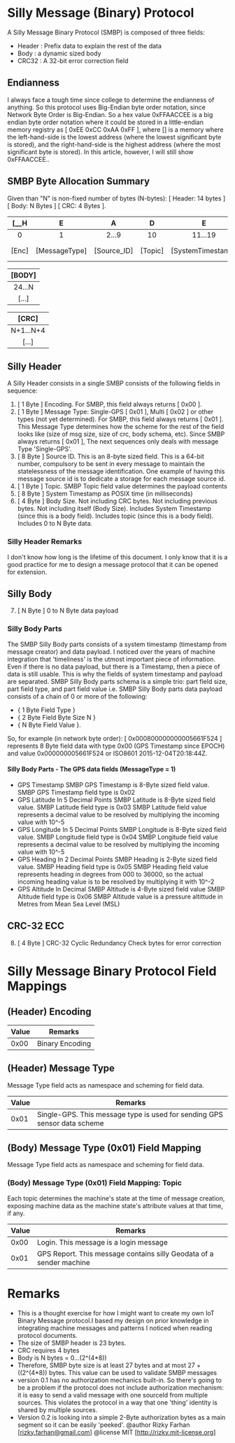 <!-- 
@author Rizky Farhan [rizky.farhan@gmail.com]
@license MIT [http://rizky.mit-license.org]
-->

# Silly Message (Binary) Protocol

A Silly Message Binary Protocol (SMBP) is composed of three fields:
- Header : Prefix data to explain the rest of the data
- Body   : a dynamic sized body
- CRC32  : A 32-bit error correction field

## Endianness ##

I always face a tough time since college to determine the endianness of anything.
So this protocol uses Big-Endian byte order notation, since Network Byte Order 
is Big-Endian. 
So a hex value 0xFFAACCEE is a big endian byte order notation
where it could be stored in a little-endian memory registry as 
[ 0xEE 0xCC 0xAA 0xFF ], where [] is a memory where the left-hand-side is 
the lowest address (where the lowest significant byte is stored), and 
the right-hand-side is the highest address (where the most significant byte is 
stored). In this article, however, I will still show 0xFFAACCEE..

## SMBP Byte Allocation Summary ##
Given than "N" is non-fixed number of bytes (N-bytes):
[ Header: 14 bytes ] [ Body: N Bytes ] [ CRC: 4 Bytes ].

| [__H  | E             |  A          |  D      |    E             |       R__]       |
|:-----:|:-------------:|:-----------:|:-------:|:-----------------:|:---------------:|
|   0   |    1          |    2...9    |    10   |      11...19      |     20...23     |
| [Enc] | [MessageType] | [Source_ID] | [Topic] | [SystemTimestamp] | [Body_Size (N)] |

| [BODY] |
|:------:|
| 24...N |
| [...]  |

| [CRC]     |
|:---------:|
| N+1...N+4 |
|   [...]   |

## Silly Header ##

A Silly Header consists in a single SMBP consists of the following fields
in sequence:

1. [ 1 Byte ] Encoding. For SMBP, this field always returns [ 0x00 ].
2. [ 1 Byte ] Message Type: Single-GPS [ 0x01 ], Multi [ 0x02 ] or other types 
(not yet determined). For SMBP, this field always returns [ 0x01 ]. 
This Message Type determines how the scheme for the rest of the field looks 
like (size of msg size, size of crc, body schema, etc). 
Since SMBP always returns [ 0x01 ], The next sequences only deals with 
message Type 'Single-GPS'.
3. [ 8 Byte ] Source ID. This is an 8-byte sized field. This is a 64-bit number, compulsory to be sent in every message to maintain the statelessness of the message identification. One example of having this message source id is to dedicate a storage for each message source id.
4. [ 1 Byte ] Topic. SMBP Topic field value determines the payload contents
5. [ 8 Byte ] System Timestamp as POSIX time (in milliseconds)
6. [ 4 Byte ] Body Size. Not including CRC bytes. Not including previous bytes.
Not including itself (Body Size). Includes System Timestamp (since this is a body field). Includes topic (since this is a body field).
Includes 0 to N Byte data.

### Silly Header Remarks ###

I don't know how long is the lifetime of this document. I only know that it is 
a good practice for me to design a message protocol that it can be opened for 
extension.

## Silly Body ##

7. [ N Byte ] 0 to N Byte data payload

### Silly Body Parts ###

The SMBP Silly Body parts consists of a system timestamp (timestamp from message 
creator) and data payload. I noticed over the years of machine integration that 
'timeliness' is the utmost important piece of information. Even if there is no 
data payload, but there is a Timestamp, then a piece of data is still usable.
This is why the fields of system timestamp and payload are separated.
SMBP Silly Body parts schema is a simple trio: part field size, part field type, 
and part field value i.e. SMBP Silly Body parts data payload consists of a chain 
of 0 or more of the following:
- { 1 Byte Field Type }
- { 2 Byte Field Byte Size N }
- { N Byte Field Value }.

So, for example (in network byte order): [ 0x000800000000005661F524 ] 
represents 8 Byte field data with type 0x00 (GPS Timestamp since EPOCH) 
and value 0x000000005661F524 or 
ISO8601 2015-12-04T20:18:44Z.

#### Silly Body Parts - The GPS data fields (MessageType = 1) ####
- GPS Timestamp
SMBP GPS Timestamp is 8-Byte sized field value.
SMBP GPS Timestamp field type is 0x02
- GPS Latitude In 5 Decimal Points
SMBP Latitude is 8-Byte sized field value.
SMBP Latitude field type is 0x03
SMBP Latitude field value represents a decimal value to be resolved by 
multiplying the incoming value with 10^-5
- GPS Longitude In 5 Decimal Points
SMBP Longitude is 8-Byte sized field value.
SMBP Longitude field type is 0x04
SMBP Longitude field value represents a decimal value to be resolved by 
multiplying the incoming value with 10^-5
- GPS Heading In 2 Decimal Points
SMBP Heading is 2-Byte sized field value.
SMBP Heading field type is 0x05
SMBP Heading field value represents heading in degrees from 000 to 36000, so 
the actual incoming heading value is to be resolved by multiplying it with 
10^-2
- GPS Altitude In Decimal SMBP Altitude is 4-Byte sized field value
SMBP Altitude field type is 0x06
SMBP Altitude value is a pressure altittude in Metres from Mean Sea Level (MSL)

## CRC-32 ECC ##

8. [ 4 Byte ] CRC-32 Cyclic Redundancy Check bytes for error correction

# Silly Message Binary Protocol Field Mappings
## (Header) Encoding ##

| Value | Remarks 		   | 
|-------|------------------|
| 0x00  |  Binary Encoding |

## (Header) Message Type ##
Message Type field acts as namespace and scheming for field data.

| Value |  Remarks 		  														    | 
|-------|---------------------------------------------------------------------------|
| 0x01  |  Single-GPS. This message type is used for sending GPS sensor data scheme |

## (Body) Message Type (0x01) Field Mapping ##
Message Type field acts as namespace and scheming for field data.

### (Body) Message Type (0x01) Field Mapping: Topic
Each topic determines the machine's state at the time of message creation, exposing machine data as the machine state's attribute values at that time, if any.

| Value |  Remarks 		                                   				          | 
|-------|-------------------------------------------------------------------------|
| 0x00  |  Login. This message is a login message           			          |
| 0x01  |  GPS Report. This message contains silly Geodata of a sender machine    |



# Remarks
- This is a thought exercise for how I might want to create my own IoT Binary
Message protocol.I based my design on prior knowledge in integrating machine 
messages and patterns I noticed when reading protocol documents. 
- The size of SMBP header is 23 bytes.
- CRC requires 4 bytes
- Body is N bytes = 0...(2^(4*8))
- Therefore, SMBP byte size is at least 27 bytes and at most 27 + ((2^(4*8)) bytes. This value can be used to validate SMBP messages
- version 0.1 has no authorization mechanics built-in. So there's going to be a problem if the protocol does not include authorization mechanism: it is easy to send a valid message with one sourceId from multiple sources. This violates the protocol in a way that one 'thing' identity is shared by multiple sources.
- Version 0.2 is looking into a simple 2-Byte authorization bytes as a main segment so it can be easily 'peeked'.
@author Rizky Farhan [rizky.farhan@gmail.com]
@license MIT [http://rizky.mit-license.org]
